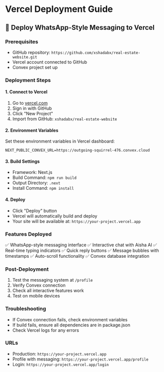 # Vercel Deployment Guide

## 🚀 Deploy WhatsApp-Style Messaging to Vercel

### Prerequisites
- GitHub repository: `https://github.com/xshadabx/real-estate-website.git`
- Vercel account connected to GitHub
- Convex project set up

### Deployment Steps

#### 1. Connect to Vercel
1. Go to [vercel.com](https://vercel.com)
2. Sign in with GitHub
3. Click "New Project"
4. Import from GitHub: `xshadabx/real-estate-website`

#### 2. Environment Variables
Set these environment variables in Vercel dashboard:

```
NEXT_PUBLIC_CONVEX_URL=https://outgoing-squirrel-476.convex.cloud
```

#### 3. Build Settings
- Framework: Next.js
- Build Command: `npm run build`
- Output Directory: `.next`
- Install Command: `npm install`

#### 4. Deploy
- Click "Deploy" button
- Vercel will automatically build and deploy
- Your site will be available at: `https://your-project.vercel.app`

### Features Deployed
✅ WhatsApp-style messaging interface
✅ Interactive chat with Aisha AI
✅ Real-time typing indicators
✅ Quick reply buttons
✅ Message bubbles with timestamps
✅ Auto-scroll functionality
✅ Convex database integration

### Post-Deployment
1. Test the messaging system at `/profile`
2. Verify Convex connection
3. Check all interactive features work
4. Test on mobile devices

### Troubleshooting
- If Convex connection fails, check environment variables
- If build fails, ensure all dependencies are in package.json
- Check Vercel logs for any errors

### URLs
- Production: `https://your-project.vercel.app`
- Profile with messaging: `https://your-project.vercel.app/profile`
- Login: `https://your-project.vercel.app/login`
